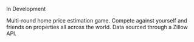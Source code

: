 In Development

Multi-round home price estimation game. Compete against yourself and friends on properties all across the world. Data sourced through a Zillow API.
